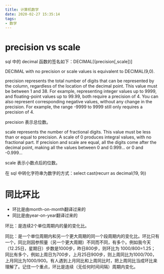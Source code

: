 ```yaml
---
title: 计算机数学
date: 2020-02-27 15:35:14
tags:
- 数学
---
```

# precision vs scale

sql 中的 decimal 函数的签名如下：DECIMAL[(precision[,scale])]

DECIMAL with no precision or scale values is equivalent to DECIMAL(9,0).


precision represents the total number of digits that can be represented by the column, regardless of the location of the decimal point. This value must be between 1 and 38. For example, representing integer values up to 9999, and floating-point values up to 99.99, both require a precision of 4. You can also represent corresponding negative values, without any change in the precision. For example, the range -9999 to 9999 still only requires a precision of 4.

precision 表示总位数。

scale represents the number of fractional digits. This value must be less than or equal to precision. A scale of 0 produces integral values, with no fractional part. If precision and scale are equal, all the digits come after the decimal point, making all the values between 0 and 0.999... or 0 and -0.999...

scale 表示小数点后的位数。

在 sql 中转化字符串为数字的方式：select cast(recurr as decimal(19, 9))

# 同比环比

 - 环比是由month-on-month翻译过来的
 - 同比是由year-on-year翻译过来的

环比：是连续2个单位周期内的量的变化比。

同比：是一个单位周期内和另一个更大周期的同一个段周期内的变化比。环比只有一个，同比则因参照量（另一个更大周期）不同而不同，有多个。例如我今天（12.25日，星期日）步数是1000步，昨日800步，则环比为 1000/800=1.25；同比有多个，例如上周日为700步，上月25日900步，则上周同比为1000/700，上月同比为1000/900。有人遇到上月同比和上周同比时，把上周同比当成环比来理解了。记住一个重点，环比是连续（无任何时间间隔）周期内变化。
 
